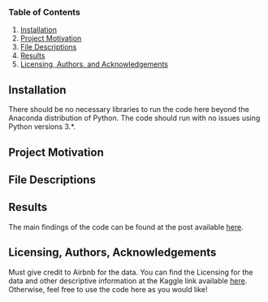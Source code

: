 
### Table of Contents

1. [Installation](#installation)
2. [Project Motivation](#motivation)
3. [File Descriptions](#files)
4. [Results](#results)
5. [Licensing, Authors, and Acknowledgements](#licensing)

## Installation <a name="installation"></a>

There should be no necessary libraries to run the code here beyond the Anaconda distribution of Python.  The code should run with no issues using Python versions 3.*.

## Project Motivation<a name="motivation"></a>

    

## File Descriptions <a name="files"></a>

    
    
## Results<a name="results"></a>     

The main findings of the code can be found at the post available [here](https://medium.com/@15526077/how-to-earn-first-2000-as-an-airbnb-host-b6c13d3cef74).

## Licensing, Authors, Acknowledgements<a name="licensing"></a>

Must give credit to Airbnb for the data.  You can find the Licensing for the data and other descriptive information at the Kaggle link available [here](https://www.kaggle.com/airbnb/seattle/data#reviews.csv).  Otherwise, feel free to use the code here as you would like! 



